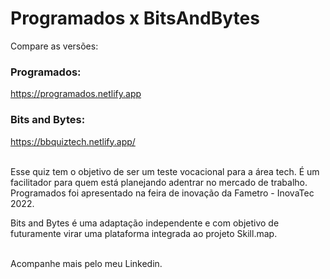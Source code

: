 # Programados x BitsAndBytes

Compare as versões: 

### Programados:
https://programados.netlify.app

### Bits and Bytes:
https://bbquiztech.netlify.app/ 

<br>
Esse quiz tem o objetivo de ser um teste vocacional para a área tech. É um facilitador para quem está planejando adentrar no mercado de trabalho.

<br>
Programados foi apresentado na feira de inovação da Fametro - InovaTec 2022. 

Bits and Bytes é uma adaptação independente e com objetivo de futuramente virar uma plataforma integrada ao projeto Skill.map.
<br>



<br>
Acompanhe mais pelo meu Linkedin.
